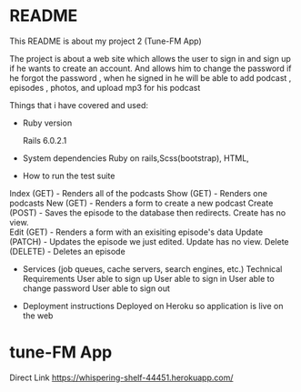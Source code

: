 # README

This README is about my project 2 (Tune-FM App)

The project is about a web site which allows the user to sign in and sign up if he wants to create an account. 
And allows him to change the password if he forgot the password , when he signed in he will be able to add podcast , episodes , photos, and upload mp3 for his podcast 


Things that i have covered and used:

* Ruby version

   Rails 6.0.2.1

* System dependencies
  Ruby on rails,Scss(bootstrap), HTML,

* How to run the test suite

 Index (GET) - Renders all of the podcasts
 Show (GET) - Renders one podcasts
 New (GET) - Renders a form to create a new podcast
 Create (POST) - Saves the episode to the database then redirects. Create has no view.   
 Edit (GET) - Renders a form with an exisiting episode's data
 Update (PATCH) - Updates the episode we just edited. Update has no view.
 Delete (DELETE) - Deletes an episode
 
* Services (job queues, cache servers, search engines, etc.)
 Technical Requirements
User  able to sign up
User  able to sign in
User  able to change password
User able to sign out

* Deployment instructions
 Deployed on Heroku so application is live on the web
# tune-FM App
Direct Link
https://whispering-shelf-44451.herokuapp.com/
